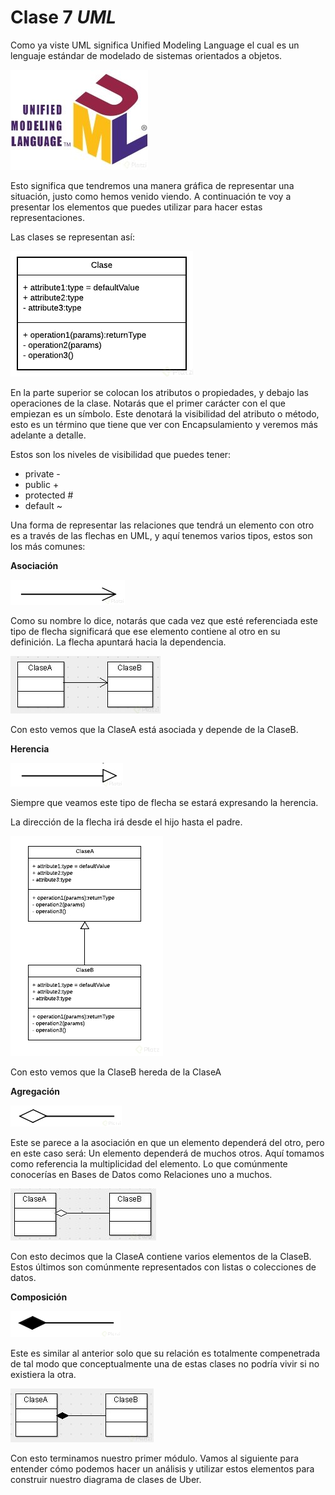 # Clase 7 _UML_

Como ya viste UML significa Unified Modeling Language el cual es un lenguaje
estándar de modelado de sistemas orientados a objetos.

![src/POO_14.png](../src/POO_14.png)

Esto significa que tendremos una manera gráfica de representar una situación,
justo como hemos venido viendo. A continuación te voy a presentar los elementos
que puedes utilizar para hacer estas representaciones.

Las clases se representan así:

![src/POO_15.png](../src/POO_15.png)

En la parte superior se colocan los atributos o propiedades, y debajo las
operaciones de la clase. Notarás que el primer carácter con el que empiezan es
un símbolo. Este denotará la visibilidad del atributo o método, esto es un
término que tiene que ver con Encapsulamiento y veremos más adelante a detalle.

Estos son los niveles de visibilidad que puedes tener:

- private -
- public +
- protected #
- default ~

Una forma de representar las relaciones que tendrá un elemento con otro es a
través de las flechas en UML, y aquí tenemos varios tipos, estos son los más
comunes:

**Asociación**

![src/POO_16.png](../src/POO_16.png)

Como su nombre lo dice, notarás que cada vez que esté referenciada este tipo de
flecha significará que ese elemento contiene al otro en su definición. La flecha
apuntará hacia la dependencia.

![src/POO_17.png](../src/POO_17.png)

Con esto vemos que la ClaseA está asociada y depende de la ClaseB.

**Herencia**

![src/POO_18.png](../src/POO_18.png)

Siempre que veamos este tipo de flecha se estará expresando la herencia.

La dirección de la flecha irá desde el hijo hasta el padre.

![src/POO_19.png](../src/POO_19.png)

Con esto vemos que la ClaseB hereda de la ClaseA

**Agregación**

![src/POO_20.png](../src/POO_20.png)

Este se parece a la asociación en que un elemento dependerá del otro, pero en
este caso será: Un elemento dependerá de muchos otros. Aquí tomamos como
referencia la multiplicidad del elemento. Lo que comúnmente conocerías en Bases
de Datos como Relaciones uno a muchos.

![src/POO_21.png](../src/POO_21.png)

Con esto decimos que la ClaseA contiene varios elementos de la ClaseB. Estos
últimos son comúnmente representados con listas o colecciones de datos.

**Composición**

![src/POO_22.png](../src/POO_22.png)

Este es similar al anterior solo que su relación es totalmente compenetrada de
tal modo que conceptualmente una de estas clases no podría vivir si no existiera
la otra.

![src/POO_23.png](../src/POO_23.png)

Con esto terminamos nuestro primer módulo. Vamos al siguiente para entender cómo
podemos hacer un análisis y utilizar estos elementos para construir nuestro
diagrama de clases de Uber.
